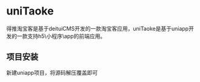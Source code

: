 # uniTaoke
 得推淘宝客是基于deituiCMS开发的一款淘宝客应用，uniTaoke是基于uniapp开发的一款支持h5\小程序\app的前端应用。
 

 
## 项目安装
新建uniapp项目，将源码解压覆盖即可
